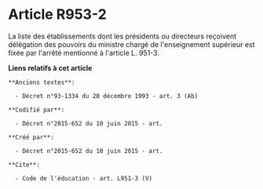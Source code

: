 # Article R953-2

La liste des établissements dont les présidents ou directeurs reçoivent délégation des pouvoirs du ministre chargé de
l'enseignement supérieur est fixée par l'arrêté mentionné à l'article L. 951-3.

**Liens relatifs à cet article**

	**Anciens textes**:

	  - Décret n°93-1334 du 20 décembre 1993 - art. 3 (Ab)

	**Codifié par**:

	  - Décret n°2015-652 du 10 juin 2015 - art.

	**Créé par**:

	  - Décret n°2015-652 du 10 juin 2015 - art.

	**Cite**:

	  - Code de l'éducation - art. L951-3 (V)

